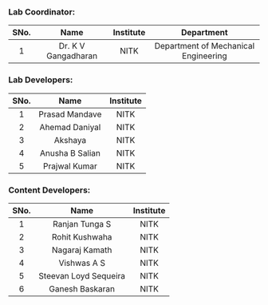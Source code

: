 <!-- Remove all lines above this line before making changes to the file -->

### Lab Coordinator:

| SNo. |        Name         | Institute |              Department              |
| :--: | :-----------------: | :-------: | :----------------------------------: |
|  1   | Dr. K V Gangadharan |   NITK    | Department of Mechanical Engineering |

### Lab Developers:

| SNo. |      Name       | Institute |
| :--: | :-------------: | :-------: |
|  1   | Prasad Mandave  |   NITK    |
|  2   | Ahemad Daniyal  |   NITK    |
|  3   |     Akshaya     |   NITK    |
|  4   | Anusha B Salian |   NITK    |
|  5   | Prajwal Kumar   |   NITK    |

### Content Developers:

| SNo. |         Name          | Institute |
| :--: | :-------------------: | :-------: |
|  1   |    Ranjan Tunga S     |   NITK    |
|  2   |    Rohit Kushwaha     |   NITK    |
|  3   |    Nagaraj Kamath     |   NITK    |
|  4   |      Vishwas A S      |   NITK    |
|  5   | Steevan Loyd Sequeira |   NITK    |
|  6   | Ganesh Baskaran       |   NITK    |
